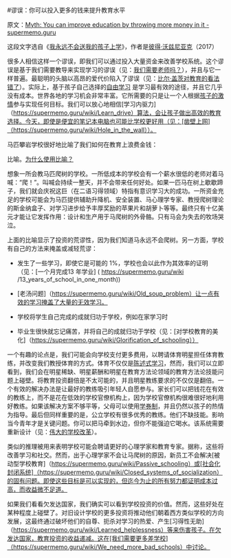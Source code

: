 #谬误：你可以投入更多的钱来提升教育水平

 原文：[Myth: You can improve education by throwing more money in it - supermemo.guru](https://supermemo.guru/wiki/Myth:_You_can_improve_education_by_throwing_more_money_in_it)

这段文字选自《[我永远不会送我的孩子上学](https://supermemo.guru/wiki/Problem_of_Schooling)》，作者是[彼得·沃兹尼亚克](https://supermemo.guru/wiki/Piotr_Wozniak)（2017）

很多人相信这样一个谬误，即我们可以通过投入大量资金来改善学校系统。这个谬误是基于我们需要教导来实现学习的谬误（见：[我们需要老师吗？](https://supermemo.guru/wiki/Do_we_need_teachers%3F)），并且与它一样普遍。最聪明的头脑以高昂的爱代价陷入了谬误（见：[比尔·盖茨对教育的看法错了](https://supermemo.guru/wiki/Bill_Gates_is_wrong_about_education)）。实际上，基于孩子自己选择的[自由学习](https://supermemo.guru/wiki/Free_learning) 是学习最有效的途径，并且它几乎没有成本。世界各地的学习机会非常丰富。它所需要的只是让一个人根据[孩子的激情](https://supermemo.guru/wiki/Child's_passion)参与实现任何目标。我们可以放心地相信[学习内驱力]（https://supermemo.guru/wiki/Learn_drive）算法，会让孩子做出高效的教育选择。今天，即使是便宜的笔记本电脑也可能比学校更好用（见：[凿壁上网]（https://supermemo.guru/wiki/Hole_in_the_wall））。

马匹攀岩学校很好地比喻了我们如何在教育上浪费金钱：

比喻。[为什么使用比喻？](https://supermemo.guru/wiki/Why_use_metaphors%3F)

想象一所会教马匹爬树的学校。一所低成本的学校会有一个薪水很低的老师对着马喊：“爬！”。叫喊会持续一整天，并不会带来任何好处。如果一匹马在树上歇歇蹄子，我们就会庆祝这巨（在二语习得领域）特指有意识学习大的成功。一所资金充足的学校可能会为马匹提供辅助升降机、安全装置、马心理学专家、教授爬树理论的斯金纳盒子、对学习进步给予丰厚奖励的苹果片和胡萝卜等等。最终只有十亿美元才能让它发挥作用：设计和生产用于马爬树的外骨骼。只有马会为失去的牧场哭泣。

上面的比喻显示了投资的荒谬性，因为我们知道马永远不会爬树。另一方面，学校有自己的方法来掩盖或减轻荒谬：

- 发生了一些学习，即使它是可能的 1%，学校也会以此作为其效率的证明（见：[一个月完成13 年学业] ( https://supermemo.guru/wiki /13_years_of_school_in_one_month))

- [老汤问题]（https://supermemo.guru/wiki/Old_soup_problem）让一点有效的学习掩盖了大量的无效学习。

- 学校将学生自己完成的成就归功于学校，例如在家学习时

- 毕业生很快就忘记痛苦，并将自己的成就归功于学校（见：[对学校教育的美化]（https://supermemo.guru/wiki/Glorification_of_schooling））

一个有趣的论点是，我们可能会向学校支付更多费用，以聘请体育明星担任体育教练，并改变我们教授体育的方式。体育不仅仅是[陈述式学习](https://supermemo.guru/wiki/Declarative_learning)，然而，我们可以立即看到，我们会在明星稀缺、明星薪酬和明星在教育方法论领域的教育方法论技能问题上碰壁。将教育投资翻倍是不太可能的，并且明星教练要求的不仅仅是翻倍。一个有效的解决办法是让最好的教练吸引年轻人自愿参与。家长们可以把钱花在有效的教练上，而不是花在低效的学校官僚机构上，因为学校官僚机构很难很好地利用好教练。如果该解决方案不够平等，父母可以使用[学券制](https://supermemo.guru/wiki/School_voucher)，并且仍然以孩子的热情为指导。最后但同样重要的是，公立学校有很多优秀的教练。他们不缺技能。影响当今青年才是关键问题。你可以把马牵到水边，但你不能强迫它喝水。该系统需要重新设计（见：[伟大的学校改革](https://supermemo.guru/wiki/Grand_School_Reform)）。

类似的推理被用来表明学校可能会聘请更好的心理学家和教育专家。据称，这些将改善学习和社交。然而，出于心理学家不会让马爬树的原因，新员工不会解决[被动型学校教育]（https://supermemo.guru/wiki/Passive_schooling）或[社会化封闭系统]（https://supermemo.guru/wiki/Closed_systems_of_socialization）的固有问题。即使这些目标是可以实现的，但迄今为止的所有努力都证明成本过高，而收益微不足道。

如果我们看看欠发达国家，我们确实可以看到学校投资的价值。然而，这些好处在某种程度上碰壁了。对旧设计学校的更多投资将推动他们朝着西方类似学校的方向发展，这最终通过破坏他们的自尊、扼杀对学习的热爱、产生[习得性无助]（https://supermemo.guru/wiki/Learned_helplessness）等来伤害孩子。在欠发达国家，教育投资的收益递减。这在[我们需要更多差学校]（https://supermemo.guru/wiki/We_need_more_bad_schools）中讨论。